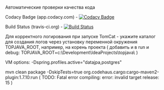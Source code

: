 

Автоматические проверки качества кода

Codacy Badge (app.codacy.com) -
[![Codacy Badge](https://app.codacy.com/project/badge/Grade/7bd1b8ad1a0d48039a9d7809fd24b1b1)](https://www.codacy.com/manual/vinogor/topjava/dashboard?utm_source=github.com&amp;utm_medium=referral&amp;utm_content=vinogor/topjava&amp;utm_campaign=Badge_Grade)

Build Status (travis-ci.org) -
[![Build Status](https://travis-ci.org/vinogor/topjava.svg?branch=master)](https://travis-ci.org/vinogor/topjava)

Для корректного логирования при запуске TomCat - укажите каталог для создания логов через установку переменной окружения TOPJAVA_ROOT, например, на корень проекта
( добавить и в run и debug: TOPJAVA_ROOT=c:\Development\IdeaProjects\topjava\ )

VM options: -Dspring.profiles.active="datajpa,postgres"

mvn clean package -DskipTests=true org.codehaus.cargo:cargo-maven2-plugin:1.7.10:run
( TODO: Fatal error compiling: error: invalid target release: 15 )